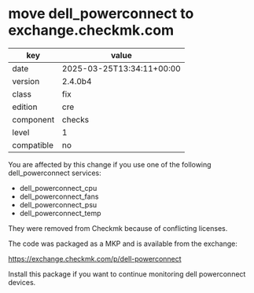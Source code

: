 [//]: # (werk v2)
# move dell_powerconnect to exchange.checkmk.com

key        | value
---------- | ---
date       | 2025-03-25T13:34:11+00:00
version    | 2.4.0b4
class      | fix
edition    | cre
component  | checks
level      | 1
compatible | no

You are affected by this change if you use one of the following
dell_powerconnect services:

* dell_powerconnect_cpu
* dell_powerconnect_fans
* dell_powerconnect_psu
* dell_powerconnect_temp


They were removed from Checkmk because of conflicting licenses.

The code was packaged as a MKP and is available from the exchange:

https://exchange.checkmk.com/p/dell-powerconnect

Install this package if you want to continue monitoring dell powerconnect
devices.
